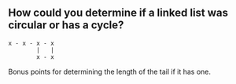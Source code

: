 ## How could you determine if a linked list was circular or has a cycle?

```
x - x - x - x
        |   |
        x - x
```
Bonus points for determining the length of the tail if it has one.

